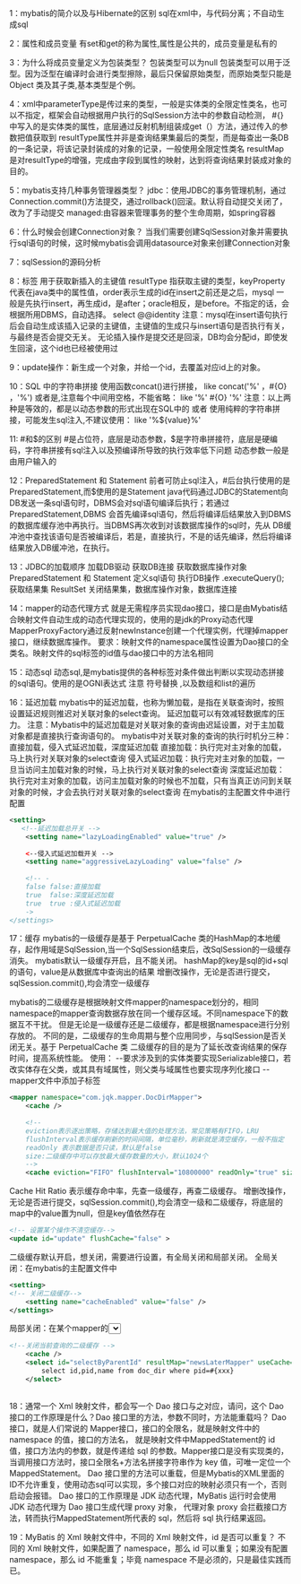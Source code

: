 1：mybatis的简介以及与Hibernate的区别
sql在xml中，与代码分离；不自动生成sql

2：属性和成员变量
有set和get的称为属性,属性是公共的，成员变量是私有的

3：为什么将成员变量定义为包装类型？
包装类型可以为null
包装类型可以用于泛型。因为泛型在编译时会进行类型擦除，最后只保留原始类型，而原始类型只能是 Object 类及其子类,基本类型是个例。

4：xml中parameterType是传过来的类型，一般是实体类的全限定性类名，也可以不指定，框架会自动根据用户执行的SqlSession方法中的参数自动检测，
#{} 中写入的是实体类的属性，底层通过反射机制组装成get（）方法，通过传入的参数把值获取到
resultType属性并非是查询结果集最后的类型，而是每查出一条DB的一条记录，将该记录封装成的对象的记录，一般使用全限定性类名
resultMap是对resultType的增强，完成由字段到属性的映射，达到将查询结果封装成对象的目的。

5：mybatis支持几种事务管理器类型？
jdbc：使用JDBC的事务管理机制，通过Connection.commit()方法提交，通过rollback()回滚。默认将自动提交关闭了，改为了手动提交
managed:由容器来管理事务的整个生命周期，如spring容器

6：什么时候会创建Connection对象？
当我们需要创建SqlSession对象并需要执行sql语句的时候，这时候mybatis会调用datasource对象来创建Connection对象

7：sqlSession的源码分析

8：<selectKey>标签
用于获取新插入的主键值   resultType 指获取主键的类型，keyProperty代表在java类中的属性值，order表示生成的id在insert之前还是之后，mysql
一般是先执行insert，再生成id，是after；oracle相反，是before。不指定的话，会根据所用DBMS，自动选择。
<selectKey resultType="int" keyProperty="id" order="AFTER">
select @@identity
</selectKey>
注意：mysql在insert语句执行后会自动生成该插入记录的主键值，主键值的生成只与insert语句是否执行有关，与最终是否会提交无关。
无论插入操作是提交还是回滚，DB均会分配id，即使发生回滚，这个id也已经被使用过

9：update操作：新生成一个对象，并给一个id，去覆盖对应id上的对象。

10：SQL 中的字符串拼接
使用函数concat()进行拼接， like concat('%' ，#{O} ，'%')
或者是,注意每个中间用空格，不能省略： like '%' #{O} '%'
注意：以上两种是等效的，都是以动态参数的形式出现在SQL中的
或者 使用纯粹的字符串拼接，可能发生sql注入,不建议使用： like '%${value}%'

11: #和$的区别
#是占位符，底层是动态参数，$是字符串拼接符，底层是硬编码，字符串拼接有sql注入以及预编译所导致的执行效率低下问题
动态参数一般是由用户输入的

12：PreparedStatement 和 Statement
前者可防止sql注入，#后台执行使用的是PreparedStatement,而$使用的是Statement
java代码通过JDBC的Statement向DB发送一条sql语句时，DBMS会对sql语句编译后执行；若通过PreparedStatement,DBMS
会首先编译sql语句，然后将编译后结果放入到DBMS的数据库缓存池中再执行。当DBMS再次收到对该数据库操作的sql时，先从
DB缓冲池中查找该语句是否被编译后，若是，直接执行，不是的话先编译，然后将编译结果放入DB缓冲池，在执行。

13：JDBC的加载顺序
加载DB驱动
获取DB连接
获取数据库操作对象  PreparedStatement 和 Statement
定义sql语句
执行DB操作  .executeQuery();
获取结果集  ResultSet
关闭结果集，数据库操作对象，数据库连接

14：mapper的动态代理方式
就是无需程序员实现dao接口，接口是由Mybatis结合映射文件自动生成的动态代理实现的，使用的是jdk的Proxy动态代理
MapperProxyFactory通过反射newInstance创建一个代理实例，代理掉mapper接口，继续数据库操作。
要求：映射文件的namespace属性设置为Dao接口的全类名。映射文件的sql标签的id值与dao接口中的方法名相同

15：动态sql
动态sql,是mybatis提供的各种标签对条件做出判断以实现动态拼接的sql语句。使用的是OGNI表达式
注意 符号替换 ,以及数组和list的遍历

16：延迟加载
mybatis中的延迟加载，也称为懒加载，是指在关联查询时，按照设置延迟规则推迟对关联对象的select查询。
延迟加载可以有效减轻数据库的压力。
注意：Mybatis中的延迟加载是对关联对象的查询由迟延设置，对于主加载对象都是直接执行查询语句的。
mybatis中对关联对象的查询的执行时机分三种：直接加载，侵入式延迟加载，深度延迟加载
直接加载：执行完对主对象的加载，马上执行对关联对象的select查询
侵入式延迟加载：执行完对主对象的加载，一旦当访问主加载对象的时候，马上执行对关联对象的select查询
深度延迟加载：执行完对主对象的加载，访问主加载对象的时候也不加载，只有当真正访问到关联对象的时候，才会去执行对关联对象的select查询
在mybatis的主配置文件中进行配置

```xml
<setting>
   <!--延迟加载总开关 --> 
    <setting name="lazyLoadingEnabled" value="true" />
    
    <--侵入式延迟加载开关 -->
    <setting name="aggressiveLazyLoading" value="false" />
    
    <!-- -
    false false:直接加载
    true  false:深度延迟加载
    true  true :侵入式延迟加载
    ->
</settings>
```

17：缓存
mybatis的一级缓存是基于 PerpetualCache 类的HashMap的本地缓存，起作用域是SqlSession,当一个SqlSession结束后，改SqlSession的一级缓存消失。
mybatis默认一级缓存开启，且不能关闭。 hashMap的key是sql的id+sql的语句，value是从数据库中查询出的结果
增删改操作，无论是否进行提交，sqlSession.commit(),均会清空一级缓存

mybatis的二级缓存是根据映射文件mapper的namespace划分的，相同namespace的mapper查询数据存放在同一个缓存区域。不同namespace下的数据互不干扰。
但是无论是一级缓存还是二级缓存，都是根据namespace进行分别存放的。
不同的是，二级缓存的生命周期与整个应用同步，与sqlSession是否关闭无关。基于 PerpetualCache 类
二级缓存的目的是为了延长改查询结果的保存时间，提高系统性能。
使用：
--要求涉及到的实体类要实现Serializable接口，若改实体存在父类，或其具有域属性，则父类与域属性也要实现序列化接口
--mapper文件中添加<cache>子标签
```xml
<mapper namespace="com.jqk.mapper.DocDirMapper">
    <cache />
    
    <!-- 
    eviction表示逐出策略，存储达到最大值的处理方法，常见策略有FIFO，LRU
    flushInterval表示缓存刷新的时间间隔，单位毫秒，刷新就是清空缓存，一般不指定
    readOnly 表示数据是否只读，默认是false
    size:二级缓存中可以存放最大缓存数量的大小，默认1024个
    -->
    <cache eviction="FIFO" flushInterval="10800000" readOnly="true" size="512"/>
```
Cache Hit Ratio 表示缓存命中率，先查一级缓存，再查二级缓存。
增删改操作，无论是否进行提交，sqlSession.commit(),均会清空一级和二级缓存，将底层的map中的value置为null，但是key值依然存在
```xml
<!-- 设置某个操作不清空缓存-->
<update id="update" flushCache="false" >
```
二级缓存默认开启，想关闭，需要进行设置，有全局关闭和局部关闭。
全局关闭：在mybatis的主配置文件中
```xml
<setting>
<!-- 关闭二级缓存-->
    <setting name="cacheEnabled" value="false" />
</settings>
```
局部关闭：在某个mapper的<select>中设置
```xml
<!--关闭当前查询的二级缓存 -->
    <cache />
    <select id="selectByParentId" resultMap="newsLaterMapper" useCache="false">
        select id,pid,name from doc_dir where pid=#{xxx}
    </select>
    
```

18：通常一个 Xml 映射文件，都会写一个 Dao 接口与之对应，请问，这个 Dao 接口的工作原理是什么？Dao 接口里的方法，参数不同时，方法能重载吗？
Dao 接口，就是人们常说的 Mapper接口，接口的全限名，就是映射文件中的 namespace 的值，接口的方法名，
就是映射文件中MappedStatement的 id 值，接口方法内的参数，就是传递给 sql 的参数。Mapper接口是没有实现类的，
当调用接口方法时，接口全限名+方法名拼接字符串作为 key 值，可唯一定位一个MappedStatement。
Dao 接口里的方法可以重载，但是Mybatis的XML里面的ID不允许重复，使用动态sql可以实现，多个接口对应的映射必须只有一个，否则启动会报错。
Dao 接口的工作原理是 JDK 动态代理，MyBatis 运行时会使用 JDK 动态代理为 Dao 接口生成代理 proxy 对象，
代理对象 proxy 会拦截接口方法，转而执行MappedStatement所代表的 sql，然后将 sql 执行结果返回。

19：MyBatis 的 Xml 映射文件中，不同的 Xml 映射文件，id 是否可以重复？
不同的 Xml 映射文件，如果配置了 namespace，那么 id 可以重复；如果没有配置 namespace，那么 id 不能重复；毕竟 namespace 不是必须的，只是最佳实践而已。
























































































































































































